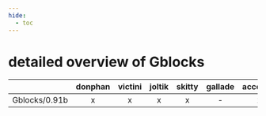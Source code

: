 ```yaml
---
hide:
  - toc
---
```


detailed overview of Gblocks
============================

| |donphan|victini|joltik|skitty|gallade|accelgor|swalot|doduo|
| :---: | :---: | :---: | :---: | :---: | :---: | :---: | :---: | :---: |
|Gblocks/0.91b|x|x|x|x|-|x|x|x|
